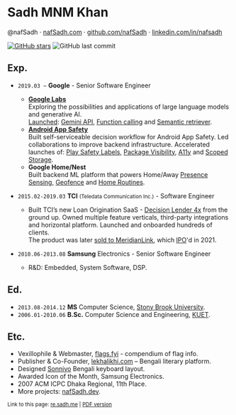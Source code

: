 # Sadh MNM Khan

@nafSadh ·
[nafSadh.com](https://nafSadh.com) ·
[github.com/nafSadh](https://github.com/nafSadh) ·
[linkedin.com/in/nafsadh](https://linkedin.com/in/nafsadh)

[![GitHub stars](https://img.shields.io/github/stars/nafSadh/resume.svg?style=social&label=Stars)](https://github.com/nafSadh/resume)
![GitHub last commit](https://img.shields.io/github/last-commit/nafsadh/resume.svg)

## Exp.

- `2019.03 ~` **Google** - Senior Software Engineer
   - **[Google Labs](https://Labs.Google)** \
     Exploring the possibilities and applications of large language models
     and generative AI. \
     [Launched](https://twitter.com/sundarpichai/status/1734952757722001626):
     [Gemini API](https://ai.google.dev/),
     [Function calling](https://ai.google.dev/docs/function_calling)
     and [Semantic retriever](https://ai.google.dev/docs/semantic_retriever).
   - **[Android App Safety](https://www.android.com/safety/)** \
     Built self-serviceable decision workflow for Android App Safety.
     Led collaborations to improve backend infrastructure.
     Accelerated launches of:
     [Play Safety Labels](https://blog.google/products/google-play/data-safety/),
     [Package Visibility](https://support.google.com/googleplay/android-developer/answer/10158779#zippy=%2Cinvalid-uses%2Cpermitted-uses-of-the-query-all-packages-permission),
     [A11y](https://support.google.com/googleplay/android-developer/answer/10964491?hl=en)
     and [Scoped Storage](https://developer.android.com/about/versions/11/privacy/storage).
   - **Google Home/Nest** \
     Built backend ML platform that powers Home/Away
    [Presence Sensing](https://support.google.com/googlenest/answer/10000312?hl=en),
    [Geofence](https://support.google.com/googlenest/answer/9262475?hl=en&co=GENIE.Platform%3DAndroid) and
    [Home Routines](https://support.google.com/googlenest/answer/7029585?gl=gb).

- `2015.02-2019.03` **TCI** <small>(Teledata Communication Inc.)</small> - Software Engineer
  - Built TCI’s new Loan Origination SaaS -
    [Decision Lender 4x](https://www.meridianlink.com/loan-origination-system/decisionlender)
    from the ground up.
    Owned multiple feature verticals, third-party integrations and horizontal platform.
    Launched and onboarded hundreds of clients. \
    The product was later [sold to MeridianLink](https://www.meridianlink.com/news-events/meridianlink-announces-the-acquisition-of-teledata-communications),
    which [IPO](https://www.marketwatch.com/story/meridianlink-ipo-prices-at-top-of-expected-range-valuing-company-at-more-than-2-billion-2021-07-28)'d
    in 2021.
- `2010.06-2013.08` **Samsung** Electronics - Senior Software Engineer
   - R&D: Embedded, System Software, DSP.

## Ed.

- `2013.08-2014.12` **MS** Computer Science, [Stony Brook University](https://g.co/kgs/B1G1Qe).
- `2006.01-2010.06` **B.Sc.** Computer Science and Engineering, [KUET](https://en.wikipedia.org/wiki/KUET).

## Etc.

- Vexillophile & Webmaster, [flags.fyi](https://flags.fyi) - compendium of flag info.
- Publisher & Co-Founder, [lekhalikhi.com](https://web.archive.org/web/20210809050053/http://lekhalikhi.com/) – Bengali literary platform.
- Designed [Sonnivo](https://sonnivo.nafsadh.com/) Bengali keyboard layout.
- Awarded Icon of the Month, Samsung Electronics.
- 2007 ACM ICPC Dhaka Regional, 11th Place.
- More projects: [nafSadh.dev](https://nafSadh.dev).

<small>Link to this page: [re.sadh.me](http://re.sadh.me) | [PDF version](http://re.sadh.me/2023.pdf)</small>
